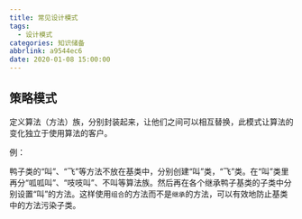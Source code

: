 ```yaml
---
title: 常见设计模式
tags:
  - 设计模式
categories: 知识储备
abbrlink: a9544ec6
date: 2020-01-08 15:00:00
---
```


## 策略模式

定义算法（方法）族，分别封装起来，让他们之间可以相互替换，此模式让算法的变化独立于使用算法的客户。

例：

鸭子类的“叫”、“飞”等方法不放在基类中，分别创建“叫”类，“飞”类。在“叫”类里再分“呱呱叫”、“吱吱叫”、不叫等算法族。然后再在各个继承鸭子基类的子类中分别设置“叫”的方法。这样使用`组合`的方法而不是`继承`的方法，可以有效地防止基类中的方法污染子类。


